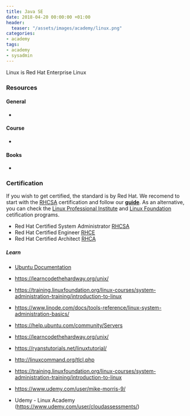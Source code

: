 ```yaml
---
title: Java SE
date: 2018-04-20 00:00:00 +01:00
header:
  teaser: "/assets/images/academy/linux.png"
categories:
- academy
tags:
- academy
- sysadmin
---
```


Linux is Red Hat Enterprise Linux

### Resources

#### General
*

#### Course
*

#### Books
*

### Certification
If you wish to get certified, the standard is by Red Hat. We recomend to start with the [RHCSA](https://www.redhat.com/en/services/certification/rhcsa) certification and follow our **[guide](/RHCSA/0-start/)**. As an alternative, you can check the [Linux Professional Institute](http://www.lpi.org/our-certifications/summary-of-certifications) and [Linux Foundation](https://training.linuxfoundation.org/certification) cetification programs.

* Red Hat Certified System Administrator [RHCSA](https://www.redhat.com/en/services/certification/rhcsa)
* Red Hat Certified Engineer [RHCE](https://www.redhat.com/en/services/certification/rhce)
* Red Hat Certified Architect [RHCA](https://www.redhat.com/en/services/certification/rhca)

##### Learn

  * [Ubuntu Documentation](https://help.ubuntu.com/community/Servers)
  * https://learncodethehardway.org/unix/
  * https://training.linuxfoundation.org/linux-courses/system-administration-training/introduction-to-linux

  * https://www.linode.com/docs/tools-reference/linux-system-administration-basics/
  * https://help.ubuntu.com/community/Servers
  * https://learncodethehardway.org/unix/
  * https://ryanstutorials.net/linuxtutorial/
  * http://linuxcommand.org/tlcl.php
  * https://training.linuxfoundation.org/linux-courses/system-administration-training/introduction-to-linux
  * https://www.udemy.com/user/mike-morris-9/
  * Udemy - Linux Academy (https://www.udemy.com/user/cloudassessments/)
